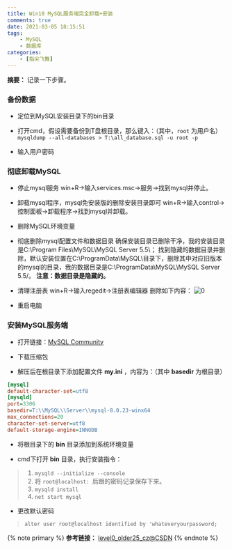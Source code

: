 ```yaml
---
title: Win10 MySQL服务端完全卸载+安装
comments: true
date: 2021-03-05 18:15:51
tags:
    - MySQL
    - 数据库
categories:
    - [指尖飞舞]
---
```

__摘要：__
记录一下步骤。
<!-- more -->


### 备份数据
+ 定位到MySQL安装目录下的bin目录

+ 打开cmd，假设需要备份到T盘根目录，那么键入：（其中，`root` 为用户名）
`mysqldump --all-databases > T:\all_database.sql -u root -p`

+ 输入用户密码

### 彻底卸载MySQL
+ 停止mysql服务
win+R→输入services.msc→服务→找到mysql并停止。

+ 卸载mysql程序，mysql免安装版的删除安装目录即可
win+R→输入control→控制面板→卸载程序→找到mysql并卸载。

+ 删除MySQL环境变量

+ 彻底删除mysql配置文件和数据目录
确保安装目录已删除干净，我的安装目录是C:\Program Files\MySQL\MySQL Server 5.5\；
找到隐藏的数据目录并删除，默认安装位置在C:\ProgramData\MySQL\目录下，删除其中对应旧版本的mysql的目录，我的数据目录是C:\ProgramData\MySQL\MySQL Server 5.5/。
__注意：数据目录是隐藏的。__ 

+ 清理注册表
win+R→输入regedit→注册表编辑器
删除如下内容：
![0](0.png)

+ 重启电脑

### 安装MySQL服务端
+ 打开链接：[MySQL Community](https://dev.mysql.com/downloads/mysql/)

+ 下载压缩包

+ 解压后在根目录下添加配置文件 __my.ini__ ，内容为：（其中 __basedir__ 为根目录）
```ini
[mysql]
default-character-set=utf8
[mysqld]
port=3306
basedir=T:\\MySQL\\Server\\mysql-8.0.23-winx64
max_connections=20
character-set-server=utf8
default-storage-engine=INNODB
```

+ 将根目录下的 __bin__ 目录添加到系统环境变量

+ cmd下打开 __bin__ 目录，执行安装指令：
> 1. `mysqld --initialize --console`
> 2. 将 `root@localhost: `后跟的密码记录保存下来。
> 3. `mysqld install`
> 4. `net start mysql`

+ 更改默认密码
> `alter user root@localhost identified by 'whateveryourpassword;`

{% note primary %}
__参考链接：__ [level0_older25_cz@CSDN](https://blog.csdn.net/hui1setouxiang/article/details/89816176)
{% endnote %}
